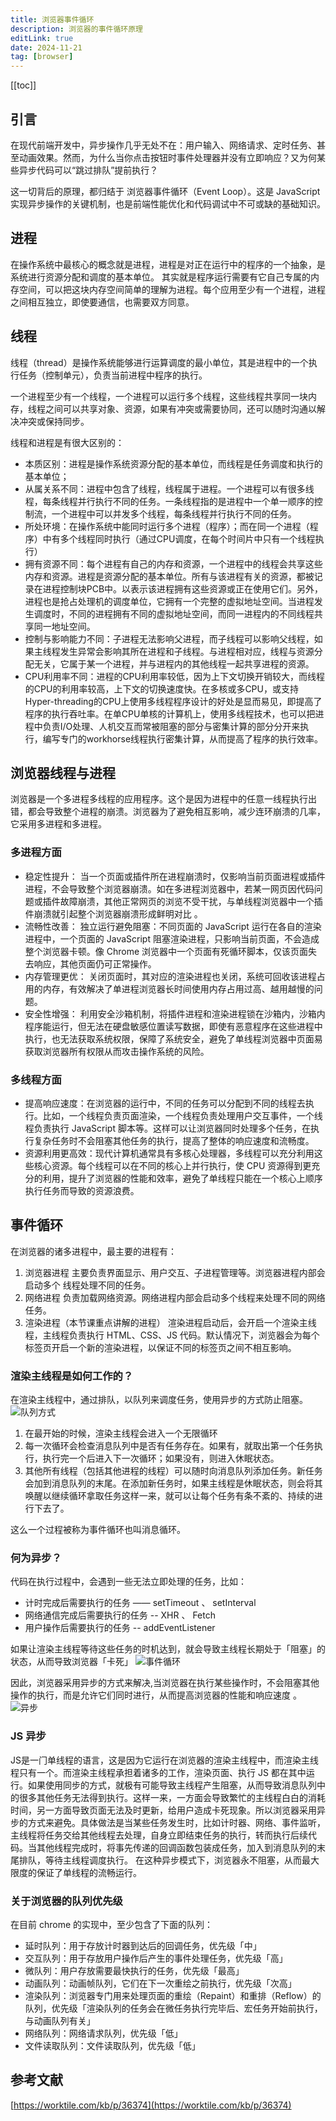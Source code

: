 ```yaml
---
title: 浏览器事件循环
description: 浏览器的事件循环原理
editLink: true
date: 2024-11-21
tag: [browser]
---
```

[[toc]]

## 引言

在现代前端开发中，异步操作几乎无处不在：用户输入、网络请求、定时任务、甚至动画效果。然而，为什么当你点击按钮时事件处理器并没有立即响应？又为何某些异步代码可以“跳过排队”提前执行？

这一切背后的原理，都归结于 浏览器事件循环（Event Loop）。这是 JavaScript 实现异步操作的关键机制，也是前端性能优化和代码调试中不可或缺的基础知识。

## 进程

在操作系统中最核心的概念就是进程，进程是对正在运行中的程序的一个抽象，是系统进行资源分配和调度的基本单位。
其实就是程序运⾏需要有它⾃⼰专属的内存空间，可以把这块内存空间简单的理解为进程。每个应⽤⾄少有⼀个进程，进程之间相互独⽴，即使要通信，也需要双⽅同意。

## 线程

线程（thread）是操作系统能够进行运算调度的最小单位，其是进程中的一个执行任务（控制单元），负责当前进程中程序的执行。

一个进程至少有一个线程，一个进程可以运行多个线程，这些线程共享同一块内存，线程之间可以共享对象、资源，如果有冲突或需要协同，还可以随时沟通以解决冲突或保持同步。

线程和进程是有很大区别的：

* 本质区别：进程是操作系统资源分配的基本单位，而线程是任务调度和执行的基本单位；
* 从属关系不同：进程中包含了线程，线程属于进程。一个进程可以有很多线程，每条线程并行执行不同的任务。一条线程指的是进程中一个单一顺序的控制流，一个进程中可以并发多个线程，每条线程并行执行不同的任务。
* 所处环境：在操作系统中能同时运行多个进程（程序）；而在同一个进程（程序）中有多个线程同时执行（通过CPU调度，在每个时间片中只有一个线程执行）
* 拥有资源不同：每个进程有自己的内存和资源，一个进程中的线程会共享这些内存和资源。进程是资源分配的基本单位。所有与该进程有关的资源，都被记录在进程控制块PCB中。以表示该进程拥有这些资源或正在使用它们。另外，进程也是抢占处理机的调度单位，它拥有一个完整的虚拟地址空间。当进程发生调度时，不同的进程拥有不同的虚拟地址空间，而同一进程内的不同线程共享同一地址空间。
* 控制与影响能力不同：子进程无法影响父进程，而子线程可以影响父线程，如果主线程发生异常会影响其所在进程和子线程。与进程相对应，线程与资源分配无关，它属于某一个进程，并与进程内的其他线程一起共享进程的资源。
* CPU利用率不同：进程的CPU利用率较低，因为上下文切换开销较大，而线程的CPU的利用率较高，上下文的切换速度快。在多核或多CPU，或支持Hyper-threading的CPU上使用多线程程序设计的好处是显而易见，即提高了程序的执行吞吐率。在单CPU单核的计算机上，使用多线程技术，也可以把进程中负责I/O处理、人机交互而常被阻塞的部分与密集计算的部分分开来执行，编写专门的workhorse线程执行密集计算，从而提高了程序的执行效率。

## 浏览器线程与进程

浏览器是⼀个多进程多线程的应⽤程序。这个是因为进程中的任意一线程执行出错，都会导致整个进程的崩溃。浏览器为了避免相互影响，减少连环崩溃的⼏率，它采用多进程和多进程。

### 多进程方面

* 稳定性提升：
当一个页面或插件所在进程崩溃时，仅影响当前页面进程或插件进程，不会导致整个浏览器崩溃。如在多进程浏览器中，若某一网页因代码问题或插件故障崩溃，其他正常网页的浏览不受干扰，与单线程浏览器中一个插件崩溃就引起整个浏览器崩溃形成鲜明对比 。
* 流畅性改善：
独立运行避免阻塞：不同页面的 JavaScript 运行在各自的渲染进程中，一个页面的 JavaScript 阻塞渲染进程，只影响当前页面，不会造成整个浏览器卡顿。像 Chrome 浏览器中一个页面有死循环脚本，仅该页面失去响应，其他页面仍可正常操作。
* 内存管理更优：
关闭页面时，其对应的渲染进程也关闭，系统可回收该进程占用的内存，有效解决了单进程浏览器长时间使用内存占用过高、越用越慢的问题。
* 安全性增强：
利用安全沙箱机制，将插件进程和渲染进程锁在沙箱内，沙箱内程序能运行，但无法在硬盘敏感位置读写数据，即使有恶意程序在这些进程中执行，也无法获取系统权限，保障了系统安全，避免了单线程浏览器中页面易获取浏览器所有权限从而攻击操作系统的风险。

### 多线程方面

* 提高响应速度：在浏览器的运行中，不同的任务可以分配到不同的线程去执行。比如，一个线程负责页面渲染，一个线程负责处理用户交互事件，一个线程负责执行 JavaScript 脚本等。这样可以让浏览器同时处理多个任务，在执行复杂任务时不会阻塞其他任务的执行，提高了整体的响应速度和流畅度。
* 资源利用更高效：现代计算机通常具有多核心处理器，多线程可以充分利用这些核心资源。每个线程可以在不同的核心上并行执行，使 CPU 资源得到更充分的利用，提升了浏览器的性能和效率，避免了单线程只能在一个核心上顺序执行任务而导致的资源浪费。

## 事件循环

在浏览器的诸多进程中，最主要的进程有：

1. 浏览器进程
主要负责界⾯显示、⽤户交互、⼦进程管理等。浏览器进程内部会启动多个
线程处理不同的任务。
2. ⽹络进程
负责加载⽹络资源。⽹络进程内部会启动多个线程来处理不同的⽹络任务。
3. 渲染进程（本节课重点讲解的进程）
渲染进程启动后，会开启⼀个渲染主线程，主线程负责执⾏ HTML、CSS、JS 代码。默认情况下，浏览器会为每个标签⻚开启⼀个新的渲染进程，以保证不同的标签⻚之间不相互影响。

### 渲染主线程是如何工作的？

在渲染主线程中，通过排队，以队列来调度任务，使用异步的方式防止阻塞。
![队列方式](./image1.png)

1. 在最开始的时候，渲染主线程会进⼊⼀个⽆限循环
2. 每⼀次循环会检查消息队列中是否有任务存在。如果有，就取出第⼀个任务执⾏，执⾏完⼀个后进⼊下⼀次循环；如果没有，则进⼊休眠状态。
3. 其他所有线程（包括其他进程的线程）可以随时向消息队列添加任务。新任务会加到消息队列的末尾。在添加新任务时，如果主线程是休眠状态，则会将其唤醒以继续循环拿取任务这样⼀来，就可以让每个任务有条不紊的、持续的进⾏下去了。

这么一个过程被称为事件循环也叫消息循环。

### 何为异步？

代码在执⾏过程中，会遇到⼀些⽆法⽴即处理的任务，⽐如：

* 计时完成后需要执⾏的任务 —— setTimeout 、 setInterval
* ⽹络通信完成后需要执⾏的任务 -- XHR 、 Fetch
* ⽤户操作后需要执⾏的任务 -- addEventListener

如果让渲染主线程等待这些任务的时机达到，就会导致主线程⻓期处于「阻塞」的状态，从⽽导致浏览器「卡死」
![事件循环](./image2.png)

因此，浏览器采用异步的方式来解决,当浏览器在执行某些操作时，不会阻塞其他操作的执行，而是允许它们同时进行，从而提高浏览器的性能和响应速度 。
![异步](./image3.png)

### JS 异步

JS是⼀⻔单线程的语⾔，这是因为它运⾏在浏览器的渲染主线程中，⽽渲染主线程只有⼀个。⽽渲染主线程承担着诸多的⼯作，渲染⻚⾯、执⾏ JS 都在其中运⾏。如果使⽤同步的⽅式，就极有可能导致主线程产⽣阻塞，从⽽导致消息队列中的很多其他任务⽆法得到执⾏。这样⼀来，⼀⽅⾯会导致繁忙的主线程⽩⽩的消耗时间，另⼀⽅⾯导致⻚⾯⽆法及时更新，给⽤户造成卡死现象。所以浏览器采⽤异步的⽅式来避免。具体做法是当某些任务发⽣时，⽐如计时器、⽹络、事件监听，主线程将任务交给其他线程去处理，⾃身⽴即结束任务的执⾏，转⽽执⾏后续代码。当其他线程完成时，将事先传递的回调函数包装成任务，加⼊到消息队列的末尾排队，等待主线程调度执⾏。
在这种异步模式下，浏览器永不阻塞，从⽽最⼤限度的保证了单线程的流畅运⾏。

### 关于浏览器的队列优先级

在⽬前 chrome 的实现中，⾄少包含了下⾯的队列：

* 延时队列：⽤于存放计时器到达后的回调任务，优先级「中」
* 交互队列：⽤于存放⽤户操作后产⽣的事件处理任务，优先级「⾼」
* 微队列：⽤户存放需要最快执⾏的任务，优先级「最⾼」
* 动画队列：动画帧队列，它们在下一次重绘之前执行，优先级「次⾼」
* 渲染队列：浏览器专门用来处理页面的重绘（Repaint）和重排（Reflow）的队列，优先级「渲染队列的任务会在微任务执行完毕后、宏任务开始前执行，与动画队列有关」
* ⽹络队列：⽹络请求队列，优先级「低」
* 文件读取队列：文件读取队列，优先级「低」

## 参考文献

[https://worktile.com/kb/p/36374](https://worktile.com/kb/p/36374)
